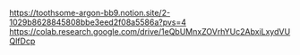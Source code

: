 https://toothsome-argon-bb9.notion.site/2-1029b8628845808bbe3eed2f08a5586a?pvs=4
https://colab.research.google.com/drive/1eQbUMnxZOVrhYUc2AbxiLxydVUQlfDcp
